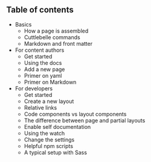## Table of contents

- Basics
  - How a page is assembled
  - Cuttlebelle commands
  - Markdown and front matter
- For content authors
  - Get started
  - Using the docs
  - Add a new page
  - Primer on yaml
  - Primer on Markdown
- For developers
  - Get started
  - Create a new layout
  - Relative links
  - Code components vs layout components
  - The difference between page and partial layouts
  - Enable self documentation
  - Using the watch
  - Change the settings
  - Helpful npm scripts
  - A typical setup with Sass
